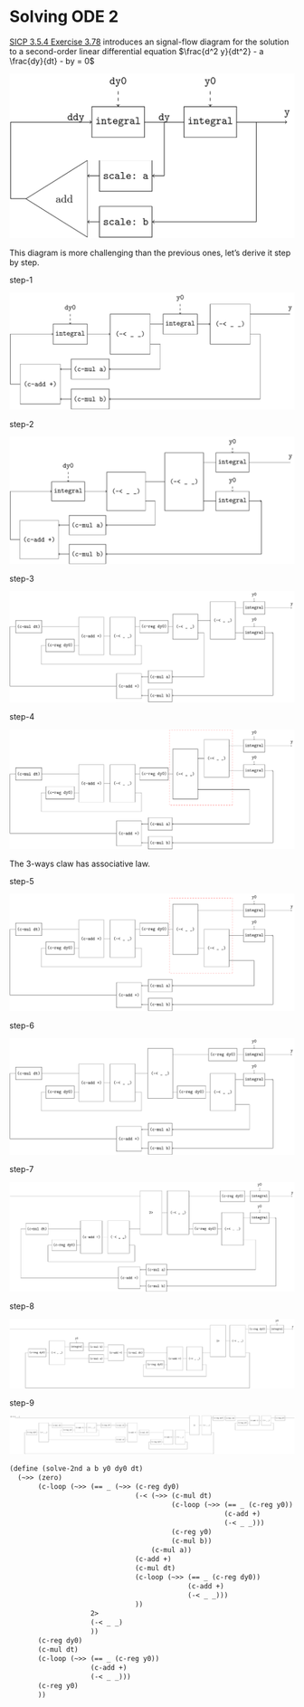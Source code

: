 # Solving ODE 2

[SICP 3.5.4 Exercise 3.78](https://web.mit.edu/6.001/6.037/sicp.pdf) introduces an signal-flow diagram for the solution to a second-order linear differential equation $\frac{d^2 y}{dt^2} - a \frac{dy}{dt} - by = 0$

![image-20231218070710642](figures/image-20231218070710642.png)

This diagram is more challenging than the previous ones, let’s derive it step by step.

step-1

![image-20231218071129661](figures/image-20231218071129661.png)

step-2

![image-20231218071159384](figures/image-20231218071159384.png)

step-3

![image-20231218071246762](figures/image-20231218071246762.png)

step-4

![image-20231218071332719](figures/image-20231218071332719.png)



The 3-ways claw has associative law.

step-5

![image-20231218071603033](figures/image-20231218071603033.png)

step-6

![image-20231218071636505](figures/image-20231218071636505.png)

step-7

![image-20231218071727758](figures/image-20231218071727758.png)

step-8

![image-20231218071812388](figures/image-20231218071812388.png)

step-9



![image-20231218071854592](figures/image-20231218071854592.png)

```
(define (solve-2nd a b y0 dy0 dt)
  (~>> (zero)
       (c-loop (~>> (== _ (~>> (c-reg dy0)
                               (-< (~>> (c-mul dt)
                                        (c-loop (~>> (== _ (c-reg y0))
                                                     (c-add +)
                                                     (-< _ _)))
                                        (c-reg y0)
                                        (c-mul b))
                                   (c-mul a))
                               (c-add +)
                               (c-mul dt)
                               (c-loop (~>> (== _ (c-reg dy0))
                                            (c-add +)
                                            (-< _ _)))
                               ))
                    2>
                    (-< _ _)
                    ))
       (c-reg dy0)
       (c-mul dt)
       (c-loop (~>> (== _ (c-reg y0))
                    (c-add +)
                    (-< _ _)))
       (c-reg y0)
       ))
```
